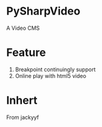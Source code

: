 PySharpVideo
===============

A Video CMS

Feature
===============
1. Breakpoint continuingly support
2. Online play with html5 video

Inhert
===============
From jackyyf
